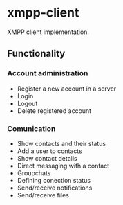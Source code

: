 # xmpp-client
XMPP client implementation.

## Functionality
### Account administration
- Register a new account in a server
- Login
- Logout
- Delete registered account

### Comunication
- Show contacts and their status
- Add a user to contacts
- Show contact details
- Direct messaging with a contact
- Groupchats
- Defining conection status
- Send/receive notifications
- Send/receive files